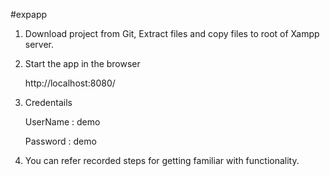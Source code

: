 #expapp

1. Download project from Git, Extract files and copy files to root of Xampp server.
	
2. Start the app in the browser
    
   http://localhost:8080/

3. Credentails
    
    UserName : demo

    Password : demo
	
4. You can refer recorded steps for getting familiar with functionality. 
	

